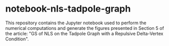 # notebook-nls-tadpole-graph
This repository contains the Jupyter notebook used to perform the numerical computations and generate the figures presented in Section 5 of the article:  "GS of NLS on the Tadpole Graph with a Repulsive Delta-Vertex Condition".
